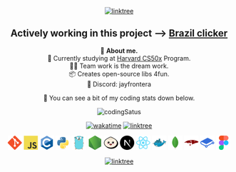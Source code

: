 <div align="center">

[![linktree](https://img.shields.io/badge/Contact%20ME-white?style=for-the-badge&logo=Linktree&logoColor=black)](https://linktr.ee/jay.frontera)

## Actively working in this project --> [Brazil clicker](https://github.com/Jay-Frontera/brazil-clicker)

👋 **About me.**  
🛵 Currently studying at [Harvard CS50x](https://pll.harvard.edu/course/cs50-introduction-computer-science) Program.  
🧑‍💻 Team work is the dream work.  
📦 Creates open-source libs 4fun.  
🔗 Discord: jayfrontera

🔗 You can see a bit of my coding stats down below.  

![codingSatus](https://github-readme-stats.vercel.app/api/wakatime?username=jvrl18&layout=compact&langs_count=8)
  
[![wakatime](https://wakatime.com/badge/user/c7a5e8d6-0c47-451a-affe-b7735e691e04.svg?style=for-the-badge)](https://wakatime.com/@c7a5e8d6-0c47-451a-affe-b7735e691e04)
[![linktree](https://img.shields.io/badge/Contact%20ME-007EC6?style=for-the-badge&logo=Linktree)](https://linktr.ee/jay.frontera)  


<img width="32" src="https://raw.githubusercontent.com/devicons/devicon/master/icons/git/git-original.svg" alt="Git">
<img  width="32" src="https://raw.githubusercontent.com/devicons/devicon/master/icons/javascript/javascript-original.svg" alt="Javascript">
<img width="32" src="https://raw.githubusercontent.com/devicons/devicon/master/icons/c/c-original.svg" alt="C">
<img width="32" src="https://raw.githubusercontent.com/devicons/devicon/master/icons/python/python-original.svg" alt="Phyton">
<img width="32" src="https://raw.githubusercontent.com/devicons/devicon/master/icons/go/go-original.svg" alt="GO">
<img width="32" src="https://raw.githubusercontent.com/devicons/devicon/master/icons/nodejs/nodejs-original.svg" alt="NodeJS">
<img width="32" src="https://raw.githubusercontent.com/devicons/devicon/master/icons/bun/bun-original.svg" alt="bun">
<img width="32" src="https://raw.githubusercontent.com/devicons/devicon/master/icons/nextjs/nextjs-original.svg" alt="NextJS">
<img width="32" src="https://raw.githubusercontent.com/devicons/devicon/master/icons/react/react-original.svg" alt="NextJS">
<img width="32" src="https://raw.githubusercontent.com/devicons/devicon/master/icons/docker/docker-original.svg" alt="Docker">
<img width="32" src="https://raw.githubusercontent.com/devicons/devicon/master/icons/mongodb/mongodb-original.svg" alt="MongoDB">
<img width="32" src="https://raw.githubusercontent.com/devicons/devicon/master/icons/mongoose/mongoose-original.svg" alt="mongoose">
<img width="32" src="https://raw.githubusercontent.com/devicons/devicon/master/icons/gitbook/gitbook-original.svg" alt="gitbook">
<img width="32" src="https://raw.githubusercontent.com/devicons/devicon/master/icons/figma/figma-original.svg" alt="figma">

[![linktree](https://img.shields.io/badge/Contact%20ME-white?style=for-the-badge&logo=Linktree&logoColor)](https://linktr.ee/jay.frontera)

</div>
